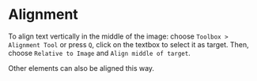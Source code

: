 # Alignment

To align text vertically in the middle of the image: choose `Toolbox > Alignment Tool` or press `Q`, click on the textbox to select it as target. Then, choose `Relative to Image` and `Align middle of target`.

Other elements can also be aligned this way.
